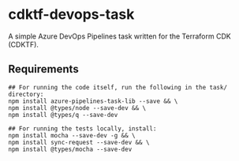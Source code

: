 # cdktf-devops-task
A simple Azure DevOps Pipelines task written for the Terraform CDK (CDKTF).

## Requirements
```shell
## For running the code itself, run the following in the task/ directory:
npm install azure-pipelines-task-lib --save && \
npm install @types/node --save-dev && \
npm install @types/q --save-dev

## For running the tests locally, install:
npm install mocha --save-dev -g && \
npm install sync-request --save-dev && \
npm install @types/mocha --save-dev
```

